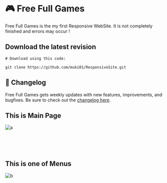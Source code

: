 # 🎮 Free Full Games
Free Full Games is the my first Responsive WebSite. It is not completely finished and errors may occur !
<br/>

## Download the latest revision
```
# Download using this code:

git clone https://github.com/muki01/ResponsiveSite.git
```

## :scroll: Changelog
Free Full Games gets weekly updates with new features, improvements, and bugfixes.
Be sure to check out the [changelog here]().

## This is Main Page
![a](https://user-images.githubusercontent.com/75759731/196291986-373a1e01-82f3-4eab-8a86-7063580fc50e.jpeg)

<br>
<br>
<br>

## This is one of Menus
![b](https://user-images.githubusercontent.com/75759731/196292207-c7ce88ae-ece6-4a0b-97c0-49e9bde86996.jpeg)
